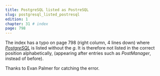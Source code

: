 ```yaml
---
title: PostgreSQL listed as PostreSQL
slug: postgresql_listed_postresql
edition: 1
chapter: 31 # index
page: 798
---
```


The index has a typo on page 798 (right column, 4 lines down) where
[*PostgreSQL*](http://www.postgresql.org/) is listed without the *g*. It
is therefore not listed in the correct position alphabetically,
(appearing after entries such as *PostManager*, instead of before).

Thanks to Evan Palmer for catching the error.
